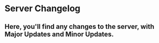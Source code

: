 # Server Changelog
## Here, you'll find any changes to the server, with Major Updates and Minor Updates.


